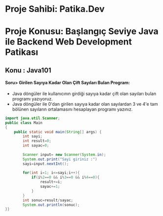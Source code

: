 # Proje Sahibi: Patika.Dev 
# Proje Konusu: Başlangıç Seviye Java ile Backend Web Development Patikası
## Konu : Java101

#### Soru> Girilen Sayıya Kadar Olan Çift Sayıları Bulan Program:
- Java döngüler ile kullanıcının girdiği sayıya kadar çift olan sayıları bulan programı yazıyoruz.
- Java döngüler ile 0'dan girilen sayıya kadar olan sayılardan 3 ve 4'e tam bölünen sayıların ortalamasını hesaplayan programı yazınız.

```java
import java.util.Scanner;
public class Main
{
	public static void main(String[] args) {
	    int sayi;
	    int result=0;
	    int sayac=0;
	    
	    Scanner input= new Scanner(System.in);
	    System.out.print("Sayi giriniz :")
	    sayi=input.nextInt();
	    
	    for(int i=1; i<=sayi;i++){
	        if(i%2==0 && i%3==0 && i%4==0){
	            result+=i;
	            sayac+=1;
	        }
	    }
	    int sonuc=result/sayac;
	    System.out.println(sonuc);
}}
```

